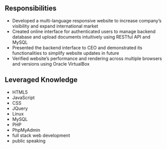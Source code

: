 ## Responsibilities
*	Developed a multi-language responsive website to increase company’s visibility and expand international market
*	Created online interface for authenticated users to manage backend database and upload documents intuitively using RESTful API and MySQL
*	Presented the backend interface to CEO and demonstrated its functionalities to simplify website updates in future
*	Verified website’s performance and rendering across multiple browsers and versions using Oracle VirtualBox


## Leveraged Knowledge
* HTML5
* JavaScript
* CSS
* JQuery
* Linux
* MySQL
* PHP
* PhpMyAdmin
* full stack web development
* public speaking